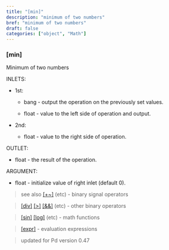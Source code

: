 ```yaml
---
title: "[min]"
description: "minimum of two numbers"
bref: "minimum of two numbers"
draft: false
categories: ["object", "Math"]
---
```


### [min]

Minimum of two numbers

INLETS:

- 1st:

  - bang - output the operation on the previously set values.

  - float - value to the left side of operation and output.

- 2nd:

  - float - value to the right side of operation.

OUTLET:

- float - the result of the operation.

ARGUMENT:

- float - initialize value of right inlet (default 0).


> see also [[+~]](../#) (etc) - binary signal operators

> [[div]](../#) [[>]](../#) [[&&]](../#) (etc) - other binary operators

> [[sin]](../sin) [[log]](../#) (etc) - math functions

> [[expr]](../expr-family) - evaluation expressions
 
 
> updated for Pd version 0.47
 

